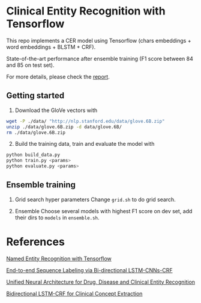 # Clinical Entity Recognition with Tensorflow
This repo implements a CER model using Tensorflow (chars embeddings + word embeddings + BLSTM + CRF).

State-of-the-art performance after ensemble training (F1 score between 84 and 85 on test set).

For more details, please check the [report](https://github.com/HawkAaron/Clinical-Entity-Recognition/blob/master/doc/report.pdf).

## Getting started
1. Download the GloVe vectors with
```bash
wget -P ./data/ "http://nlp.stanford.edu/data/glove.6B.zip"
unzip ./data/glove.6B.zip -d data/glove.6B/
rm ./data/glove.6B.zip
```

2. Build the training data, train and evaluate the model with
```bash
python build_data.py
python train.py <params>
python evaluate.py <params>
```

## Ensemble training
1. Grid search hyper parameters
Change `grid.sh` to do grid search.

2. Ensemble
Choose several models with highest F1 score on dev set, add their dirs to `models` in `ensemble.sh`.


# References
[Named Entity Recognition with Tensorflow](https://github.com/guillaumegenthial/sequence_tagging)

[End-to-end Sequence Labeling via Bi-directional LSTM-CNNs-CRF](https://arxiv.org/pdf/1603.01354.pdf)

[Unified Neural Architecture for Drug, Disease and Clinical Entity Recognition](https://arxiv.org/pdf/1708.03447.pdf)

[Bidirectional LSTM-CRF for Clinical Concept Extraction](https://arxiv.org/pdf/1610.05858.pdf)
